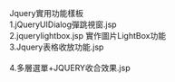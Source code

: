 Jquery實用功能樣板<br>
1.jQueryUIDialog彈跳視窗.jsp<br>
2.jquerylightbox.jsp 實作圖片LightBox功能<br>
3.Jquery表格收放功能.jsp<br><br>
4.多層選單+JQUERY收合效果.jsp<br>
